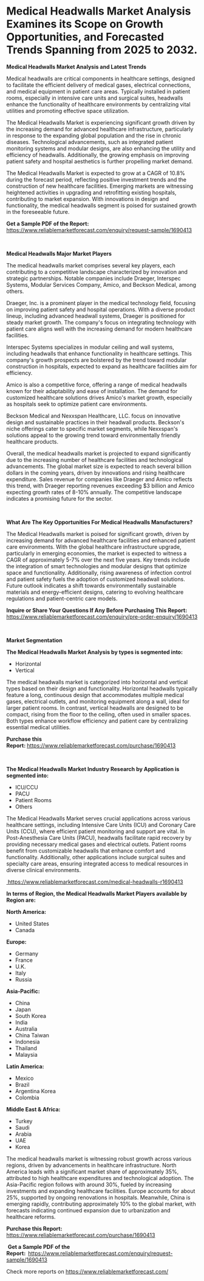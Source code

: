 <p><h1>Medical Headwalls Market Analysis Examines its Scope on Growth Opportunities, and Forecasted Trends Spanning from 2025 to 2032.</h1></p><p><strong>Medical Headwalls Market Analysis and Latest Trends</strong></p>
<p><p>Medical headwalls are critical components in healthcare settings, designed to facilitate the efficient delivery of medical gases, electrical connections, and medical equipment in patient care areas. Typically installed in patient rooms, especially in intensive care units and surgical suites, headwalls enhance the functionality of healthcare environments by centralizing vital utilities and promoting effective space utilization.</p><p>The Medical Headwalls Market is experiencing significant growth driven by the increasing demand for advanced healthcare infrastructure, particularly in response to the expanding global population and the rise in chronic diseases. Technological advancements, such as integrated patient monitoring systems and modular designs, are also enhancing the utility and efficiency of headwalls. Additionally, the growing emphasis on improving patient safety and hospital aesthetics is further propelling market demand.</p><p>The Medical Headwalls Market is expected to grow at a CAGR of 10.8% during the forecast period, reflecting positive investment trends and the construction of new healthcare facilities. Emerging markets are witnessing heightened activities in upgrading and retrofitting existing hospitals, contributing to market expansion. With innovations in design and functionality, the medical headwalls segment is poised for sustained growth in the foreseeable future.</p></p>
<p><strong>Get a Sample PDF of the Report:&nbsp;</strong> <a href="https://www.reliablemarketforecast.com/enquiry/request-sample/1690413?utm_campaign=3454&utm_medium=2&utm_source=Github&utm_content=ia&utm_term=26032025&utm_id=medical-headwalls">https://www.reliablemarketforecast.com/enquiry/request-sample/1690413</a></p>
<p>&nbsp;</p>
<p><strong>Medical Headwalls Major Market Players</strong></p>
<p><p>The medical headwalls market comprises several key players, each contributing to a competitive landscape characterized by innovation and strategic partnerships. Notable companies include Draeger, Interspec Systems, Modular Services Company, Amico, and Beckson Medical, among others.</p><p>Draeger, Inc. is a prominent player in the medical technology field, focusing on improving patient safety and hospital operations. With a diverse product lineup, including advanced headwall systems, Draeger is positioned for steady market growth. The company's focus on integrating technology with patient care aligns well with the increasing demand for modern healthcare facilities.</p><p>Interspec Systems specializes in modular ceiling and wall systems, including headwalls that enhance functionality in healthcare settings. This company's growth prospects are bolstered by the trend toward modular construction in hospitals, expected to expand as healthcare facilities aim for efficiency. </p><p>Amico is also a competitive force, offering a range of medical headwalls known for their adaptability and ease of installation. The demand for customized healthcare solutions drives Amico's market growth, especially as hospitals seek to optimize patient care environments.</p><p>Beckson Medical and Nexxspan Healthcare, LLC. focus on innovative design and sustainable practices in their headwall products. Beckson's niche offerings cater to specific market segments, while Nexxspan's solutions appeal to the growing trend toward environmentally friendly healthcare products.</p><p>Overall, the medical headwalls market is projected to expand significantly due to the increasing number of healthcare facilities and technological advancements. The global market size is expected to reach several billion dollars in the coming years, driven by innovations and rising healthcare expenditure. Sales revenue for companies like Draeger and Amico reflects this trend, with Draeger reporting revenues exceeding $3 billion and Amico expecting growth rates of 8-10% annually. The competitive landscape indicates a promising future for the sector.</p></p>
<p>&nbsp;</p>
<p><strong>What Are The Key Opportunities For Medical Headwalls Manufacturers?</strong></p>
<p><p>The Medical Headwalls market is poised for significant growth, driven by increasing demand for advanced healthcare facilities and enhanced patient care environments. With the global healthcare infrastructure upgrade, particularly in emerging economies, the market is expected to witness a CAGR of approximately 5-7% over the next five years. Key trends include the integration of smart technologies and modular designs that optimize space and functionality. Additionally, rising awareness of infection control and patient safety fuels the adoption of customized headwall solutions. Future outlook indicates a shift towards environmentally sustainable materials and energy-efficient designs, catering to evolving healthcare regulations and patient-centric care models.</p></p>
<p><strong>Inquire or Share Your Questions If Any Before Purchasing This Report:</strong> <a href="https://www.reliablemarketforecast.com/enquiry/pre-order-enquiry/1690413?utm_campaign=3454&utm_medium=2&utm_source=Github&utm_content=ia&utm_term=26032025&utm_id=medical-headwalls">https://www.reliablemarketforecast.com/enquiry/pre-order-enquiry/1690413</a></p>
<p>&nbsp;</p>
<p><strong>Market Segmentation</strong></p>
<p><strong>The Medical Headwalls Market Analysis by types is segmented into:</strong></p>
<p><ul><li>Horizontal</li><li>Vertical</li></ul></p>
<p><p>The medical headwalls market is categorized into horizontal and vertical types based on their design and functionality. Horizontal headwalls typically feature a long, continuous design that accommodates multiple medical gases, electrical outlets, and monitoring equipment along a wall, ideal for larger patient rooms. In contrast, vertical headwalls are designed to be compact, rising from the floor to the ceiling, often used in smaller spaces. Both types enhance workflow efficiency and patient care by centralizing essential medical utilities.</p></p>
<p><strong>Purchase this Report:&nbsp;</strong><a href="https://www.reliablemarketforecast.com/purchase/1690413?utm_campaign=3454&utm_medium=2&utm_source=Github&utm_content=ia&utm_term=26032025&utm_id=medical-headwalls">https://www.reliablemarketforecast.com/purchase/1690413</a></p>
<p>&nbsp;</p>
<p><strong>The Medical Headwalls Market Industry Research by Application is segmented into:</strong></p>
<p><ul><li>ICU/CCU</li><li>PACU</li><li>Patient Rooms</li><li>Others</li></ul></p>
<p><p>The Medical Headwalls Market serves crucial applications across various healthcare settings, including Intensive Care Units (ICU) and Coronary Care Units (CCU), where efficient patient monitoring and support are vital. In Post-Anesthesia Care Units (PACU), headwalls facilitate rapid recovery by providing necessary medical gases and electrical outlets. Patient rooms benefit from customizable headwalls that enhance comfort and functionality. Additionally, other applications include surgical suites and specialty care areas, ensuring integrated access to medical resources in diverse clinical environments.</p></p>
<p><a href="https://www.reliablemarketforecast.com/medical-headwalls-r1690413?utm_campaign=3454&utm_medium=2&utm_source=Github&utm_content=ia&utm_term=26032025&utm_id=medical-headwalls">&nbsp;https://www.reliablemarketforecast.com/medical-headwalls-r1690413</a></p>
<p><strong>In terms of Region, the Medical Headwalls Market Players available by Region are:</strong></p>
<p>
    <p> <strong> North America: </strong>
        <ul>
            <li>United States</li>
            <li>Canada</li>
        </ul>
        </p> 
    <p> <strong> Europe: </strong>
        <ul>
            <li>Germany</li>
            <li>France</li>
            <li>U.K.</li>
            <li>Italy</li>
            <li>Russia</li>
        </ul>
        </p> 
    <p> <strong> Asia-Pacific: </strong>
        <ul>
            <li>China</li>
            <li>Japan</li>
            <li>South Korea</li>
            <li>India</li>
            <li>Australia</li>
            <li>China Taiwan</li>
            <li>Indonesia</li>
            <li>Thailand</li>
            <li>Malaysia</li>
        </ul>
        </p> 
    <p> <strong> Latin America: </strong>
        <ul>
            <li>Mexico</li>
            <li>Brazil</li>
            <li>Argentina Korea</li>
            <li>Colombia</li>
        </ul>
        </p> 
    <p> <strong> Middle East & Africa: </strong>
        <ul>
            <li>Turkey</li>
            <li>Saudi</li>
            <li>Arabia</li>
            <li>UAE</li>
            <li>Korea</li>
        </ul>
    </p>
    </p>
<p><p>The medical headwalls market is witnessing robust growth across various regions, driven by advancements in healthcare infrastructure. North America leads with a significant market share of approximately 35%, attributed to high healthcare expenditures and technological adoption. The Asia-Pacific region follows with around 30%, fueled by increasing investments and expanding healthcare facilities. Europe accounts for about 25%, supported by ongoing renovations in hospitals. Meanwhile, China is emerging rapidly, contributing approximately 10% to the global market, with forecasts indicating continued expansion due to urbanization and healthcare reforms.</p></p>
<p><strong>Purchase this Report: </strong><a href="https://www.reliablemarketforecast.com/purchase/1690413?utm_campaign=3454&utm_medium=2&utm_source=Github&utm_content=ia&utm_term=26032025&utm_id=medical-headwalls">https://www.reliablemarketforecast.com/purchase/1690413</a></p>
<p>&nbsp;<strong>Get a Sample PDF of the Report:&nbsp;&nbsp;</strong><a href="https://www.reliablemarketforecast.com/enquiry/request-sample/1690413?utm_campaign=3454&utm_medium=2&utm_source=Github&utm_content=ia&utm_term=26032025&utm_id=medical-headwalls">https://www.reliablemarketforecast.com/enquiry/request-sample/1690413</a></p>
<p><strong></strong></p>
<p>Check more reports on <a href="https://www.reliablemarketforecast.com/?utm_campaign=3454&utm_medium=2&utm_source=Github&utm_content=ia&utm_term=26032025&utm_id=medical-headwalls">https://www.reliablemarketforecast.com/</a></p>